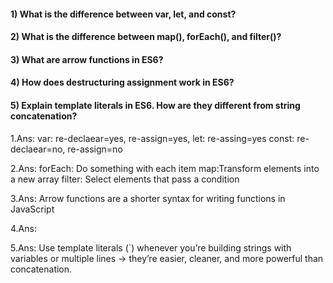 
#### 1) What is the difference between var, let, and const?

#### 2) What is the difference between map(), forEach(), and filter()? 

#### 3) What are arrow functions in ES6?

#### 4) How does destructuring assignment work in ES6?

#### 5) Explain template literals in ES6. How are they different from string concatenation?


1.Ans: var: re-declaear=yes, re-assign=yes, 
let: re-assing=yes
const: re-declaear=no, re-assign=no


2.Ans: forEach: Do something with each item
map:Transform elements into a new array
filter: Select elements that pass a condition

3.Ans: Arrow functions are a shorter syntax for writing functions in JavaScript

4.Ans:

5.Ans: Use template literals (`) whenever you’re building strings with variables or multiple lines → they’re easier, cleaner, and more powerful than concatenation.